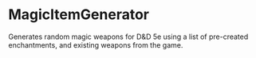 # MagicItemGenerator
Generates random magic weapons for D&amp;D 5e using a list of pre-created enchantments, and existing weapons from the game.
